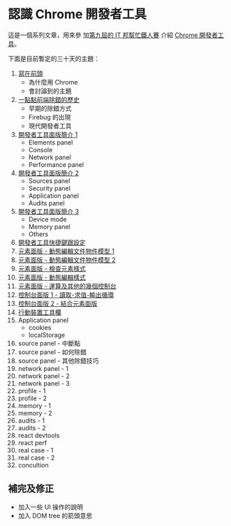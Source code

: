 # 認識 Chrome 開發者工具

這是一個系列文章，用來參
加[第九屆的 IT 邦幫忙鐵人賽](https://ithelp.ithome.com.tw/ironman) 介紹
[Chrome 開發者工具](https://developer.chrome.com/devtools)。

下面是目前暫定的三十天的主題：

1. [寫在前頭](day-1.md)
   * 為什麼用 Chrome
   * 會討論到的主題
2. [一點點前端除錯的歷史](day-2.md)
   * 早期的除錯方式
   * Firebug 的出現
   * 現代開發者工具
3. [開發者工具面版簡介 1](day-3.md)
   * Elements panel
   * Console
   * Network panel
   * Performance panel
4. [開發者工具面版簡介 2](day-4.md)
   * Sources panel
   * Security panel
   * Application panel
   * Audits panel
5. [開發者工具面版簡介 3](day-5.md)
   * Device mode
   * Memory panel
   * Others
6. [開發者工具快捷鍵跟設定](day-6.md)
7. [元素面版 - 動態編輯文件物件模型 1](day-7.md)
8. [元素面版 - 動態編輯文件物件模型 2](day-8.md)
9. [元素面版 - 檢查元素樣式](day-9.md)
10. [元素面版 - 動態編輯樣式](day-10.md)
11. [元素面版 - 運算及其他的幾個控制台](day-11.md)
12. [控制台面版 1 - 讀取-求值-輸出循環](day-12.md)
13. [控制台面版 2 - 結合元素面版](day-13.md)
14. [行動裝置工具欄](day-14.md)
14. Application panel
    * cookies
    * localStorage
15. source panel - 中斷點
16. source panel - 如何除錯
17. source panel - 其他除錯技巧
18. network panel - 1
19. network panel - 2
20. network panel - 3
21. profile - 1
22. profile - 2
23. memory - 1
24. memory - 2
25. audits - 1
26. audits - 2
27. react devtools
28. react perf
29. real case - 1
30. real case - 2
31. concultion

## 補完及修正
- 加入一些 UI 操作的說明
- 加入 DOM tree 的箭頭意思
